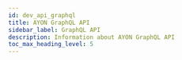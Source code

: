 ```yaml
---
id: dev_api_graphql
title: AYON GraphQL API
sidebar_label: GraphQL API
description: Information about AYON GraphQL API
toc_max_heading_level: 5
---
```


